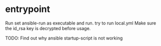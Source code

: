 # entrypoint

Run set ansible-run as executable and run.
try to run local.yml
Make sure the id_rsa key is decrypted before usage.


TODO:
Find out why ansible startup-script is not working

